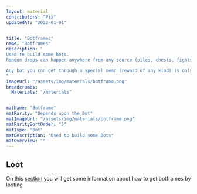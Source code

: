 ```yaml
---
layout: material
contributors: "Pix"
updatedAt: "2022-01-01"


title: "Botframes"
name: "Botframes"
description: "
Used to build some bots.
Random drops can happen anywhere from any source (piles, chests, fights…). Higher rarity chests have better chances of dropping higher rarity botframes. Type of Wild Bots, zone location, etc., have no impact over which botframes you’re most likely to find.

Any bot you can get through a special mean (reward of any kind) is only available through that mean (at that time). The rest is from random drops.
"
imageUrl: "/assets/img/materials/botframe.png"
breadcrumbs:
  Materials: "/materials"


matName: "Botframe"
matRarity: "Depends upon the Bot"
matImageUrl: "/assets/img/materials/botframe.png"
matRaritySortOrder: "5"
matType: "Bot"
matDescription: "Used to build some Bots"
matOverview: ""
---
```

## Loot
On this [section](/loot#botframes) you will get some information about how to get botframes by looting

